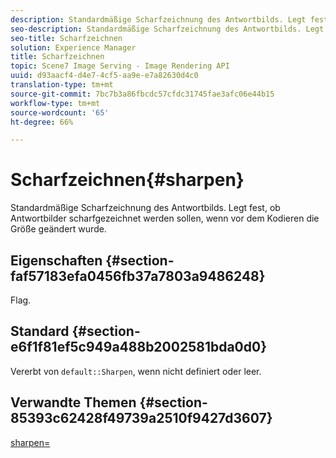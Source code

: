 ```yaml
---
description: Standardmäßige Scharfzeichnung des Antwortbilds. Legt fest, ob Antwortbilder scharfgezeichnet werden sollen, wenn vor dem Kodieren die Größe geändert wurde.
seo-description: Standardmäßige Scharfzeichnung des Antwortbilds. Legt fest, ob Antwortbilder scharfgezeichnet werden sollen, wenn vor dem Kodieren die Größe geändert wurde.
seo-title: Scharfzeichnen
solution: Experience Manager
title: Scharfzeichnen
topic: Scene7 Image Serving - Image Rendering API
uuid: d93aacf4-d4e7-4cf5-aa9e-e7a82630d4c0
translation-type: tm+mt
source-git-commit: 7bc7b3a86fbcdc57cfdc31745fae3afc06e44b15
workflow-type: tm+mt
source-wordcount: '65'
ht-degree: 66%

---
```



# Scharfzeichnen{#sharpen}

Standardmäßige Scharfzeichnung des Antwortbilds. Legt fest, ob Antwortbilder scharfgezeichnet werden sollen, wenn vor dem Kodieren die Größe geändert wurde.

## Eigenschaften {#section-faf57183efa0456fb37a7803a9486248}

Flag.

## Standard {#section-e6f1f81ef5c949a488b2002581bda0d0}

Vererbt von `default::Sharpen`, wenn nicht definiert oder leer.

## Verwandte Themen {#section-85393c62428f49739a2510f9427d3607}

[sharpen=](../../../../../ir-api/http-protocol/image-rendering-api-ref/c-ir-http-protocol-ref/c-ir-http-protocol-command-reference/r-ir-http-sharpen.md#reference-13034d22d176483cb99ccafc2a4f6a6e)
